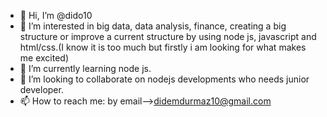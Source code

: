 - 👋 Hi, I’m @dido10
- 👀 I’m interested in big data, data analysis, finance, creating a big structure or improve a current structure by using node js, javascript and html/css.(I know it is too much but firstly i am looking for what makes me excited)
- 🌱 I’m currently learning node js. 
- 💞️ I’m looking to collaborate on nodejs developments who needs junior developer.
- 📫 How to reach me: by email-->didemdurmaz10@gmail.com

<!---
dido10/dido10 is a ✨ special ✨ repository because its `README.md` (this file) appears on your GitHub profile.
You can click the Preview link to take a look at your changes.
--->
